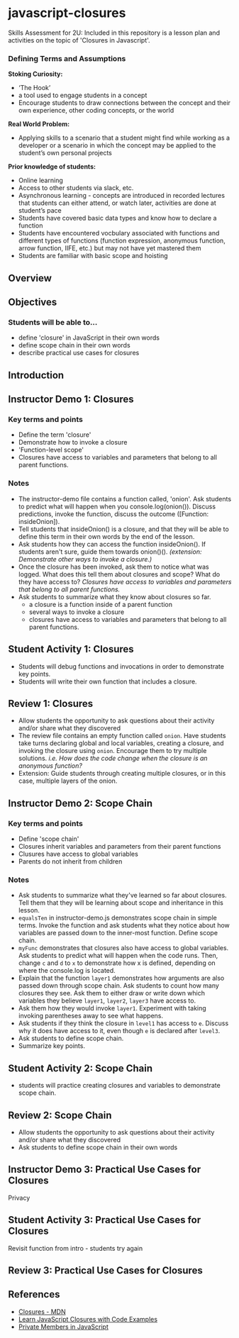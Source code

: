 # javascript-closures
Skills Assessment for 2U: Included in this repository is a lesson plan and activities on the topic of 'Closures in Javascript'.

### Defining Terms and Assumptions

__Stoking Curiosity:__
* ‘The Hook’
 * a tool used to engage students in a concept 
* Encourage students to draw connections between the concept and their own experience, other coding concepts, or the world

__Real World Problem:__
* Applying skills to a scenario that a student might find while working as a developer or a scenario in which the concept may be applied to the student’s own personal projects

__Prior knowledge of students:__
* Online learning
* Access to other students via slack, etc.
* Asynchronous learning - concepts are introduced in recorded lectures that students can either attend, or watch later, activities are done at student’s pace
* Students have covered basic data types and know how to declare a function
* Students have encountered vocbulary associated with functions and different types of functions (function expression, anonymous function, arrow function, IIFE, etc.) but may not have yet mastered them
* Students are familiar with basic scope and hoisting


## Overview


## Objectives

### Students will be able to...
* define 'closure' in JavaScript in their own words
* define scope chain in their own words
* describe practical use cases for closures

## Introduction

## Instructor Demo 1: Closures
### Key terms and points
* Define the term 'closure'
* Demonstrate how to invoke a closure
* 'Function-level scope'
* Closures have access to variables and parameters that belong to all parent functions.

### Notes
* The instructor-demo file contains a function called, 'onion'. Ask students to predict what will happen when you console.log(onion()). Discuss predictions, invoke the function, discuss the outcome ([Function: insideOnion]).
* Tell students that insideOnion() is a closure, and that they will be able to define this term in their own words by the end of the lesson.
* Ask students how they can access the function insideOnion(). If students aren't sure, guide them towards onion()().  _(extension: Demonstrate other ways to invoke a closure.)_
* Once the closure has been invoked, ask them to notice what was logged. What does this tell them about closures and scope? What do they have access to? _Closures have access to variables and parameters that belong to all parent functions._
* Ask students to summarize what they know about closures so far.
  + a closure is a function inside of a parent function
  + several ways to invoke a closure
  + closures have access to variables and parameters that belong to all parent functions.


## Student Activity 1: Closures
* Students will debug functions and invocations in order to demonstrate key points.
* Students will write their own function that includes a closure.
## Review 1: Closures
* Allow students the opportunity to ask questions about their activity and/or share what they discovered
* The review file contains an empty function called ```onion```. Have students take turns declaring global and local variables, creating a closure, and invoking the closure using ```onion```. Encourage them to try multiple solutions. _i.e. How does the code change when the closure is an anonymous function?_
* Extension: Guide students through creating multiple closures, or in this case, multiple layers of the onion. 
## Instructor Demo 2: Scope Chain

### Key terms and points
* Define 'scope chain'
* Closures inherit variables and parameters from their parent functions
* Clusures have access to global variables
* Parents do not inherit from children

### Notes
* Ask students to summarize what they've learned so far about closures. Tell them that they will be learning about scope and inheritance in this lesson.
* ```equalsTen``` in instructor-demo.js demonstrates scope chain in simple terms. Invoke the function and ask students what they notice about how variables are passed down to the inner-most function. Define scope chain.
* ```myFunc``` demonstrates that closures also have access to global variables. Ask students to predict what will happen when the code runs. Then, change ```c``` and ```d``` to ```x``` to demonstrate how x is defined, depending on where the console.log is located.
* Explain that the function ```layer1``` demonstrates how arguments are also passed down through scope chain. Ask students to count how many closures they see. Ask them to either draw or write down which variables they believe ```layer1```, ```layer2```, ```layer3``` have access to. 
* Ask them how they would invoke ```layer1```. Experiment with taking invoking parentheses away to see what happens.
* Ask students if they think the closure in ```level1``` has access to ```e```. Discuss why it does have access to it, even though ```e``` is declared after ```level3```.
* Ask students to define scope chain.
* Summarize key points.

## Student Activity 2: Scope Chain
* students will practice creating closures and variables to demonstrate scope chain.
## Review 2: Scope Chain
* Allow students the opportunity to ask questions about their activity and/or share what they discovered
* Ask students to define scope chain in their own words
## Instructor Demo 3: Practical Use Cases for Closures
Privacy
## Student Activity 3: Practical Use Cases for Closures
Revisit function from intro - students try again
## Review 3: Practical Use Cases for Closures

## References
* [Closures - MDN](https://developer.mozilla.org/en-US/docs/Web/JavaScript/Closures)
* [Learn JavaScript Closures with Code Examples
](https://www.freecodecamp.org/news/lets-learn-javascript-closures-66feb44f6a44/)
* [Private Members in JavaScript
](https://www.crockford.com/javascript/private.html)




